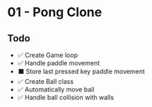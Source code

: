 # 01 - Pong Clone

## Todo
- ✅ Create Game loop
- ✅ Handle paddle movement
- ⬛ Store last pressed key paddle movement
- ✅ Create Ball class
- ✅ Automatically move ball
- ✅ Handle ball collision with walls